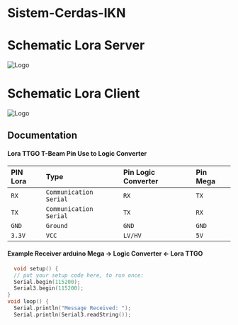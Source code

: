 # Sistem-Cerdas-IKN

# Schematic Lora Server
![Logo](https://github.com/multimedia-dan-robotika/Sistem-Cerdas-IKN/blob/main/skematikSmartFarmupdate.png)

# Schematic Lora Client
![Logo](https://github.com/multimedia-dan-robotika/Sistem-Cerdas-IKN/blob/main/skematikSensors.PNG)

## Documentation

#### Lora TTGO T-Beam Pin Use to Logic Converter

| PIN Lora | Type     | Pin Logic Converter           | Pin Mega| 
| :-------- | :------- | :------------------------- |  :------- |
| `RX` | `Communication Serial` |  `RX`|`TX` |
| `TX` | `Communication Serial` | `TX` |`RX`|
| `GND` | `Ground` | `GND` |`GND`|
| `3.3V` | `VCC` | `LV/HV` | `5V`|


#### Example Receiver arduino Mega -> Logic Converter <- Lora TTGO

```c++
  void setup() {
  // put your setup code here, to run once:
  Serial.begin(115200);
  Serial3.begin(115200);
}
void loop() {
  Serial.println("Message Received: ");
  Serial.println(Serial3.readString());
```

